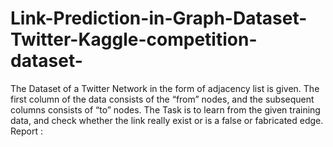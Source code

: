 # Link-Prediction-in-Graph-Dataset-Twitter-Kaggle-competition-dataset-
The Dataset of a Twitter Network in the form of adjacency list is given. The first column of the data consists of the “from” nodes, and the subsequent columns consists of “to” nodes.   The Task is to learn from the given training data, and check whether the link really exist or is a false or fabricated edge.
Report : 
